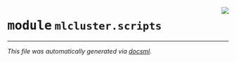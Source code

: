 <!-- markdownlint-disable -->

<a href="https://github.com/khulnasoft/mlcluster/blob/main/src/mlcluster/scripts/__init__.py#L0"><img align="right" style="float:right;" src="https://img.shields.io/badge/-source-cccccc?style=flat-square"></a>

# <kbd>module</kbd> `mlcluster.scripts`








---

_This file was automatically generated via [docsml](https://github.com/khulnasoft/docsml)._
